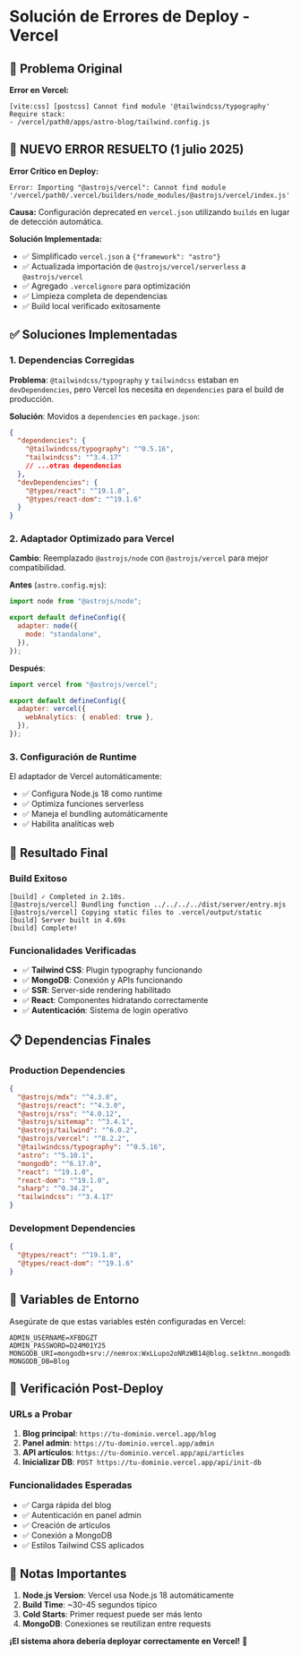 # Solución de Errores de Deploy - Vercel

## 🐛 Problema Original

**Error en Vercel:**

```
[vite:css] [postcss] Cannot find module '@tailwindcss/typography'
Require stack:
- /vercel/path0/apps/astro-blog/tailwind.config.js
```

## 🔄 **NUEVO ERROR RESUELTO** (1 julio 2025)

**Error Crítico en Deploy:**

```
Error: Importing "@astrojs/vercel": Cannot find module '/vercel/path0/.vercel/builders/node_modules/@astrojs/vercel/index.js'
```

**Causa:** Configuración deprecated en `vercel.json` utilizando `builds` en lugar de detección automática.

**Solución Implementada:**

- ✅ Simplificado `vercel.json` a `{"framework": "astro"}`
- ✅ Actualizada importación de `@astrojs/vercel/serverless` a `@astrojs/vercel`
- ✅ Agregado `.vercelignore` para optimización
- ✅ Limpieza completa de dependencias
- ✅ Build local verificado exitosamente

## ✅ Soluciones Implementadas

### **1. Dependencias Corregidas**

**Problema**: `@tailwindcss/typography` y `tailwindcss` estaban en `devDependencies`, pero Vercel los necesita en `dependencies` para el build de producción.

**Solución**: Movidos a `dependencies` en `package.json`:

```json
{
  "dependencies": {
    "@tailwindcss/typography": "^0.5.16",
    "tailwindcss": "^3.4.17"
    // ...otras dependencias
  },
  "devDependencies": {
    "@types/react": "^19.1.8",
    "@types/react-dom": "^19.1.6"
  }
}
```

### **2. Adaptador Optimizado para Vercel**

**Cambio**: Reemplazado `@astrojs/node` con `@astrojs/vercel` para mejor compatibilidad.

**Antes** (`astro.config.mjs`):

```javascript
import node from "@astrojs/node";

export default defineConfig({
  adapter: node({
    mode: "standalone",
  }),
});
```

**Después**:

```javascript
import vercel from "@astrojs/vercel";

export default defineConfig({
  adapter: vercel({
    webAnalytics: { enabled: true },
  }),
});
```

### **3. Configuración de Runtime**

El adaptador de Vercel automáticamente:

- ✅ Configura Node.js 18 como runtime
- ✅ Optimiza funciones serverless
- ✅ Maneja el bundling automáticamente
- ✅ Habilita analíticas web

## 🚀 **Resultado Final**

### **Build Exitoso**

```
[build] ✓ Completed in 2.10s.
[@astrojs/vercel] Bundling function ../../../../dist/server/entry.mjs
[@astrojs/vercel] Copying static files to .vercel/output/static
[build] Server built in 4.69s
[build] Complete!
```

### **Funcionalidades Verificadas**

- ✅ **Tailwind CSS**: Plugin typography funcionando
- ✅ **MongoDB**: Conexión y APIs funcionando
- ✅ **SSR**: Server-side rendering habilitado
- ✅ **React**: Componentes hidratando correctamente
- ✅ **Autenticación**: Sistema de login operativo

## 📋 **Dependencias Finales**

### **Production Dependencies**

```json
{
  "@astrojs/mdx": "^4.3.0",
  "@astrojs/react": "^4.3.0",
  "@astrojs/rss": "^4.0.12",
  "@astrojs/sitemap": "^3.4.1",
  "@astrojs/tailwind": "^6.0.2",
  "@astrojs/vercel": "^8.2.2",
  "@tailwindcss/typography": "^0.5.16",
  "astro": "^5.10.1",
  "mongodb": "^6.17.0",
  "react": "^19.1.0",
  "react-dom": "^19.1.0",
  "sharp": "^0.34.2",
  "tailwindcss": "^3.4.17"
}
```

### **Development Dependencies**

```json
{
  "@types/react": "^19.1.8",
  "@types/react-dom": "^19.1.6"
}
```

## 🔧 **Variables de Entorno**

Asegúrate de que estas variables estén configuradas en Vercel:

```env
ADMIN_USERNAME=XFBDGZT
ADMIN_PASSWORD=D24M01Y25
MONGODB_URI=mongodb+srv://nemrox:WxLLupo2oNRzWB14@blog.se1ktnn.mongodb.net/
MONGODB_DB=Blog
```

## 🎯 **Verificación Post-Deploy**

### **URLs a Probar**

1. **Blog principal**: `https://tu-dominio.vercel.app/blog`
2. **Panel admin**: `https://tu-dominio.vercel.app/admin`
3. **API artículos**: `https://tu-dominio.vercel.app/api/articles`
4. **Inicializar DB**: `POST https://tu-dominio.vercel.app/api/init-db`

### **Funcionalidades Esperadas**

- ✅ Carga rápida del blog
- ✅ Autenticación en panel admin
- ✅ Creación de artículos
- ✅ Conexión a MongoDB
- ✅ Estilos Tailwind CSS aplicados

## 📝 **Notas Importantes**

1. **Node.js Version**: Vercel usa Node.js 18 automáticamente
2. **Build Time**: ~30-45 segundos típico
3. **Cold Starts**: Primer request puede ser más lento
4. **MongoDB**: Conexiones se reutilizan entre requests

**¡El sistema ahora debería deployar correctamente en Vercel!** 🚀
